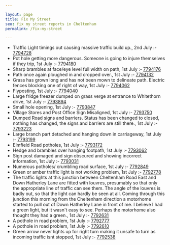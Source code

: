 ```yaml
---

layout: page
title: Fix My Street
seo: fix my street reports in Cheltenham
permalink: /fix-my-street

---
```


<!-- fix_marker starts -->

- Traffic Light timings out causing massive traffic build up., 2nd July :- [7794728](https://www.fixmystreet.com/report/7794728)
- Pot hole getting more dangerous. Someone is going to injure themselves if they trip, 1st July :- [7794180](https://www.fixmystreet.com/report/7794180)
- Sharp brambles at face/eye level full width on path, 1st July :- [7794176](https://www.fixmystreet.com/report/7794176)
- Path once again ploughed in and cropped over., 1st July :- [7794132](https://www.fixmystreet.com/report/7794132)
- Grass has grown long and has not been mown to delineate path. Electric fences blocking one of right of way, 1st July :- [7794062](https://www.fixmystreet.com/report/7794062)
- Flyposting, 1st July :- [7794040](https://www.fixmystreet.com/report/7794040)
- Large fridge freezer dumped on grass verge at entrance to Whitethorn drive, 1st July :- [7793894](https://www.fixmystreet.com/report/7793894)
- Small hole opening, 1st July :- [7793847](https://www.fixmystreet.com/report/7793847)
- Village Stores and Post Office Sign Misaligned, 1st July :- [7793750](https://www.fixmystreet.com/report/7793750)
- Dumped Road signs and barriers. Status has been changed to closed, nothing has changed, the signs and barriers are still there., 1st July :- [7793223](https://www.fixmystreet.com/report/7793223)
- Large branch part detached and hanging down in carriageway, 1st July :- [7793199](https://www.fixmystreet.com/report/7793199)
- Elmfield Road potholes, 1st July :- [7793172](https://www.fixmystreet.com/report/7793172)
- Hedge and brambles over hanging footpath, 1st July :- [7793062](https://www.fixmystreet.com/report/7793062)
- Sign post damaged and sign obscured and showing incorrect information, 1st July :- [7793031](https://www.fixmystreet.com/report/7793031)
- Numerous potholes/ crumbling road surface, 1st July :- [7792849](https://www.fixmystreet.com/report/7792849)
- Green or amber traffic light is not working problem, 1st July :- [7792778](https://www.fixmystreet.com/report/7792778)
- The traffic lights at this junction between Cheltenham Road East and Down Hatherley Lane are fitted with louvres, presumably so that only the appropriate line of traffic can see them. The angle of the louvres is badly out, so that the light can hardly be seen at all. Coming through this junction this morning from the Cheltenham direction a motorhome started to pull out of Down Hatherley Lane in front of me. I believe I had a green light, but it wasn't easy to see. Perhaps the motorhome also thought they had a green., 1st July :- [7792631](https://www.fixmystreet.com/report/7792631)
- A pothole in road problem, 1st July :- [7792777](https://www.fixmystreet.com/report/7792777)
- A pothole in road problem, 1st July :- [7792610](https://www.fixmystreet.com/report/7792610)
- Green arrow never lights up for right turn making it unsafe to turn as incoming traffic isnt stopped, 1st July :- [7792538](https://www.fixmystreet.com/report/7792538)

<!-- fix_marker ends -->